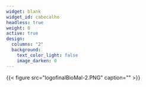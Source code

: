 ```yaml
---
widget: blank
widget_id: cabecalho
headless: true
weight: 0
active: true
design:
  columns: "2"
  background:
    text_color_light: false
    image_darken: 0
---
```

{{< figure src="logofinalBioMal-2.PNG" caption="" >}}